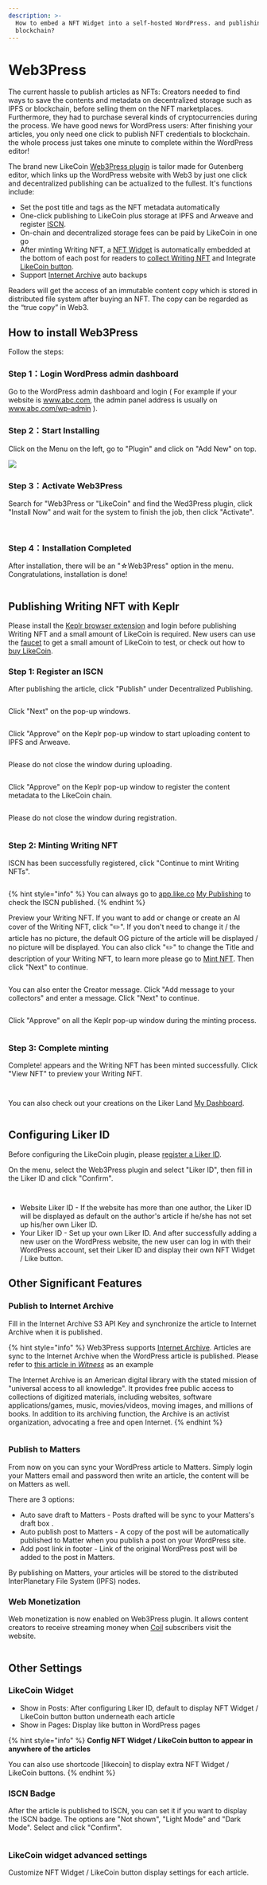 ```yaml
---
description: >-
  How to embed a NFT Widget into a self-hosted WordPress. and publishing post to
  blockchain?
---
```


# Web3Press

The current hassle to publish articles as NFTs: Creators needed to find ways to save the contents and metadata on decentralized storage such as IPFS or blockchain, before selling them on the NFT marketplaces. Furthermore, they had to purchase several kinds of cryptocurrencies during the process. We have good news for WordPress users: After finishing your articles, you only need one click to publish NFT credentials to blockchain. the whole process just takes one minute to complete within the WordPress editor!

The brand new LikeCoin [Web3Press plugin](https://wordpress.org/plugins/likecoin/) is tailor made for Gutenberg editor, which links up the WordPress website with Web3 by just one click and decentralized publishing can be actualized to the fullest. It's functions include:

* Set the post title and tags as the NFT metadata automatically
* One-click publishing to LikeCoin plus storage at IPFS and Arweave and register [ISCN](../general-guides/decentralized-publishing/what-is-iscn.md).
* On-chain and decentralized storage fees can be paid by LikeCoin in one go
* After minting Writing NFT, a [NFT Widget](../general-guides/writing-nft/collect-writing-nft/nft-widget.md) is automatically embedded at the bottom of each post for readers to [collect Writing NFT](../general-guides/writing-nft/collect-writing-nft/) and Integrate [LikeCoin button](creator/).
* Support [Internet Archive](https://archive.org/) auto backups

Readers will get the access of an immutable content copy which is stored in distributed file system after buying an NFT. The copy can be regarded as the “true copy” in Web3.

## How to install Web3Press <a href="#likecoin" id="likecoin"></a>

Follow the steps:

### Step 1：Login WordPress admin dashboard

Go to the WordPress admin dashboard and login ( For example if your website is www.abc.com, the admin panel address is usually on www.abc.com/wp-admin ).

### Step 2：Start Installing

Click on the Menu on the left, go to "Plugin" and click on "Add New" on top.

![](../.gitbook/assets/wordpress-1-en.png)

### Step 3：Activate Web3Press

Search for "Web3Press or "LikeCoin" and find the Wed3Press plugin, click "Install Now" and wait for the system to finish the job, then click "Activate".

<figure><img src="../.gitbook/assets/wordpress 2-en.png" alt=""><figcaption></figcaption></figure>

<figure><img src="../.gitbook/assets/wordpress 3-en.png" alt=""><figcaption></figcaption></figure>

### Step 4：Installation Completed

After installation, there will be an "☆Web3Press" option in the menu. Congratulations, installation is done!

<figure><img src="../.gitbook/assets/wordpress 4-en.png" alt=""><figcaption></figcaption></figure>

## Publishing Writing NFT with Keplr

Please install the [Keplr browser extension](../general-guides/wallet/keplr/) and login before publishing Writing NFT and a small amount of LikeCoin is required. New users can use the [faucet](../general-guides/faucet.md) to get a small amount of LikeCoin to test, or check out how to [buy LikeCoin](../general-guides/trade/buy-likecoin.md).

### Step 1: Register an ISCN

After publishing the article, click "Publish" under Decentralized Publishing.

<figure><img src="../.gitbook/assets/W3Press mint 1.png" alt=""><figcaption></figcaption></figure>

Click "Next" on the pop-up windows.

<figure><img src="../.gitbook/assets/W3Press mint 2.png" alt=""><figcaption></figcaption></figure>

Click "Approve" on the Keplr pop-up window to start uploading content to IPFS and Arweave.

<figure><img src="../.gitbook/assets/W3Press mint 3.png" alt=""><figcaption></figcaption></figure>

Please do not close the window during uploading.

<figure><img src="../.gitbook/assets/W3Press mint 4.png" alt=""><figcaption></figcaption></figure>

Click "Approve" on the Keplr pop-up window to register the content metadata to the LikeCoin chain.

<figure><img src="../.gitbook/assets/W3Press mint 5.png" alt=""><figcaption></figcaption></figure>

Please do not close the window during registration.

<figure><img src="../.gitbook/assets/W3Press mint 6.png" alt=""><figcaption></figcaption></figure>

### Step 2: Minting Writing NFT

ISCN has been successfully registered, click "Continue to mint Writing NFTs".

<figure><img src="../.gitbook/assets/W3Press mint 7.png" alt=""><figcaption></figcaption></figure>

{% hint style="info" %}
You can always go to [app.like.co](https://app.like.co/) [My Publishing](https://app.like.co/works) to check the ISCN published.
{% endhint %}

Preview your Writing NFT. If you want to add or change or create an AI cover of the Writing NFT, click ":pencil2:". If you don't need to change it / the article has no picture, the default OG picture of the article will be displayed / no picture will be displayed. You can also click ":pencil2:" to change the Title and description of your Writing NFT, to learn more please go to [Mint NFT](../general-guides/writing-nft/nft-portal.md). Then click "Next" to continue.&#x20;

<figure><img src="../.gitbook/assets/W3Press mint 8.png" alt=""><figcaption></figcaption></figure>

You can also enter the Creator message. Click "Add message to your collectors" and enter a message. Click "Next" to continue.

<figure><img src="../.gitbook/assets/W3Press mint 9.png" alt=""><figcaption></figcaption></figure>

Click "Approve" on all the Keplr pop-up window during the minting process.

<figure><img src="../.gitbook/assets/W3Press mint 10.png" alt=""><figcaption></figcaption></figure>

### Step 3: Complete minting

Complete! appears and the Writing NFT has been minted successfully. Click "View NFT" to preview your Writing NFT.

<figure><img src="../.gitbook/assets/W3Press mint 11.png" alt=""><figcaption></figcaption></figure>

<figure><img src="../.gitbook/assets/W3Press mint 12.png" alt=""><figcaption></figcaption></figure>

You can also check out your creations on the Liker Land [My Dashboard](../general-guides/writing-nft/dashboard.md).

<figure><img src="../.gitbook/assets/W3Press mint 13-en.png" alt=""><figcaption></figcaption></figure>

## Configuring Liker ID

Before configuring the LikeCoin plugin, please [register a Liker ID](liker-id/).

On the menu, select the Web3Press plugin and select "Liker ID", then fill in the Liker ID and click "Confirm".

<figure><img src="../.gitbook/assets/wordpress 5.png" alt=""><figcaption></figcaption></figure>

<figure><img src="../.gitbook/assets/wordpress 6.png" alt=""><figcaption></figcaption></figure>

* Website Liker ID - If the website has more than one author, the Liker ID will be displayed as default on the author's article if he/she has not set up his/her own Liker ID.
* Your Liker ID - Set up your own Liker ID. And after successfully adding a new user on the WordPress website, the new user can log in with their WordPress account, set their Liker ID and display their own NFT Widget / Like button.

## Other Significant Features

### Publish to Internet Archive

Fill in the Internet Archive S3 API Key and synchronize the article to Internet Archive when it is published.

{% hint style="info" %}
Web3Press supports [Internet Archive](https://archive.org/). Articles are sync to the Internet Archive when the WordPress article is published. Please refer to [this article in _Witness_](https://web.archive.org/web/20221215135952/https://thewitnesshk.com/%E6%94%AF%E8%81%AF%E6%9C%83%E6%8B%92%E4%BA%A4%E8%B3%87%E6%96%99%E6%A1%88-%E9%84%92%E5%B9%B8%E5%BD%A4%E6%8C%87%E9%80%9A%E7%9F%A5%E6%9B%B8%E5%B1%AC%E4%B8%8D%E5%8F%AF%E8%83%BD%E4%BB%BB%E5%8B%99-%E6%8B%92/) as an example

The Internet Archive is an American digital library with the stated mission of "universal access to all knowledge". It provides free public access to collections of digitized materials, including websites, software applications/games, music, movies/videos, moving images, and millions of books. In addition to its archiving function, the Archive is an activist organization, advocating a free and open Internet.
{% endhint %}

<figure><img src="../.gitbook/assets/wordpress 11.png" alt=""><figcaption></figcaption></figure>

### Publish to Matters

From now on you can sync your WordPress article to Matters. Simply login your Matters email and password then write an article, the content will be on Matters as well.

There are 3 options:

* Auto save draft to Matters - Posts drafted will be sync to your Matters's draft box  .
* Auto publish post to Matters - A copy of the post will be automatically published to Matter when you publish a post on your WordPress site.
* Add post link in footer - Link of the original WordPress post will be added to the post in Matters.

By publishing on Matters, your articles will be stored to the distributed InterPlanetary File System (IPFS) nodes.

### Web Monetization

Web monetization is now enabled on Web3Press plugin. It allows content creators to receive streaming money when [Coil](https://coil.com/) subscribers visit the website.

<figure><img src="../.gitbook/assets/wordpress 12.png" alt=""><figcaption></figcaption></figure>

## Other Settings

### LikeCoin Widget

* Show in Posts: After configuring Liker ID, default to display NFT Widget / LikeCoin button button underneath each article
* Show in Pages: Display like button in WordPress pages

{% hint style="info" %}
**Config NFT Widget / LikeCoin button to appear in anywhere of the articles**

You can also use shortcode \[likecoin] to display extra NFT Widget / LikeCoin buttons.
{% endhint %}

### ISCN Badge

After the article is published to ISCN, you can set it if you want to display the ISCN badge. The options are "Not shown", "Light Mode" and "Dark Mode". Select and click "Confirm".

<figure><img src="../.gitbook/assets/wordpress 8.png" alt=""><figcaption></figcaption></figure>

### LikeCoin widget advanced settings

Customize NFT Widget / LikeCoin button display settings for each article.

<figure><img src="../.gitbook/assets/wordpress 9.png" alt=""><figcaption></figcaption></figure>

